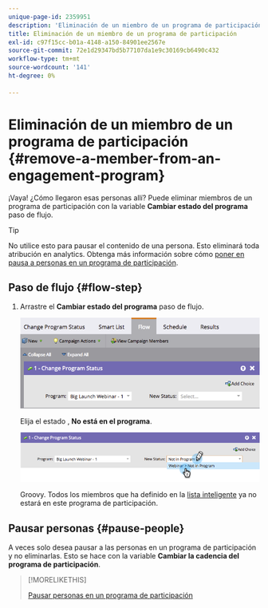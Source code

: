 ```yaml
---
unique-page-id: 2359951
description: 'Eliminación de un miembro de un programa de participación: Marketo Docs: documentación del producto'
title: Eliminación de un miembro de un programa de participación
exl-id: c97f15cc-b01a-4148-a150-84901ee2567e
source-git-commit: 72e1d29347bd5b77107da1e9c30169cb6490c432
workflow-type: tm+mt
source-wordcount: '141'
ht-degree: 0%

---
```


# Eliminación de un miembro de un programa de participación {#remove-a-member-from-an-engagement-program}

¡Vaya! ¿Cómo llegaron esas personas allí? Puede eliminar miembros de un programa de participación con la variable **Cambiar estado del programa** paso de flujo.

>[!TIP]
>
>No utilice esto para pausar el contenido de una persona. Esto eliminará toda atribución en analytics. Obtenga más información sobre cómo [poner en pausa a personas en un programa de participación](/help/marketo/product-docs/email-marketing/drip-nurturing/using-engagement-programs/pause-people-in-an-engagement-program.md).

## Paso de flujo {#flow-step}

1. Arrastre el **Cambiar estado del programa** paso de flujo.

   ![](assets/image2014-9-15-18-3a15-3a57.png)

   Elija el estado , **No está en el programa**.

   ![](assets/image2014-9-15-18-3a16-3a2.png)

   Groovy. Todos los miembros que ha definido en la [lista inteligente](/help/marketo/product-docs/core-marketo-concepts/smart-lists-and-static-lists/creating-a-smart-list/create-a-smart-list.md) ya no estará en este programa de participación.

## Pausar personas  {#pause-people}

A veces solo desea pausar a las personas en un programa de participación y no eliminarlas. Esto se hace con la variable **Cambiar la cadencia del programa de participación**.

>[!MORELIKETHIS]
>
>[Pausar personas en un programa de participación](/help/marketo/product-docs/email-marketing/drip-nurturing/using-engagement-programs/pause-people-in-an-engagement-program.md)
